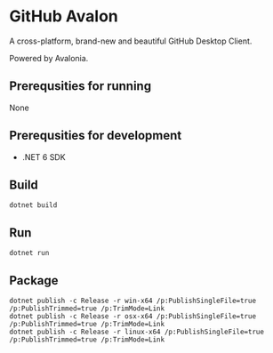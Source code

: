 # GitHub Avalon
A cross-platform, brand-new and beautiful GitHub Desktop Client. 

Powered by Avalonia.

## Prerequsities for running
None

## Prerequsities for development
- .NET 6 SDK

## Build
```
dotnet build
```

## Run
```
dotnet run
```

## Package
```
dotnet publish -c Release -r win-x64 /p:PublishSingleFile=true /p:PublishTrimmed=true /p:TrimMode=Link
dotnet publish -c Release -r osx-x64 /p:PublishSingleFile=true /p:PublishTrimmed=true /p:TrimMode=Link
dotnet publish -c Release -r linux-x64 /p:PublishSingleFile=true /p:PublishTrimmed=true /p:TrimMode=Link
```
